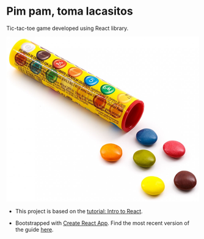 # Pim pam, toma lacasitos

Tic-tac-toe game developed using React library.

[![Pim pam toma Lacasitos!](https://github.com/alxpez/pim-pam-lacasitos/blob/master/public/pim-pam-lacasitos.jpg)](https://youtu.be/Qw49PI6WEQY "Pim pam toma Lacasitos!")


* This project is based on the [tutorial: Intro to React](https://facebook.github.io/react/tutorial/tutorial.html).

* Bootstrapped with [Create React App](https://github.com/facebookincubator/create-react-app).
Find the most recent version of the guide [here](https://github.com/facebookincubator/create-react-app/blob/master/packages/react-scripts/template/README.md).
